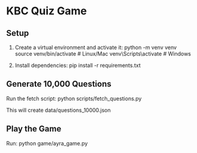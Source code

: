 
# KBC Quiz Game

## Setup
1. Create a virtual environment and activate it:
   python -m venv venv
   source venv/bin/activate   # Linux/Mac
   venv\Scripts\activate    # Windows

2. Install dependencies:
   pip install -r requirements.txt

## Generate 10,000 Questions
Run the fetch script:
   python scripts/fetch_questions.py

This will create data/questions_10000.json

## Play the Game
Run:
   python game/ayra_game.py
